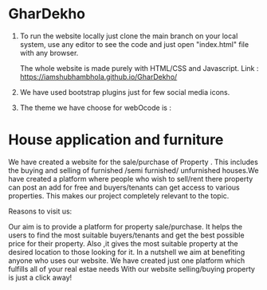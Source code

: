 # GharDekho
1. To run the website locally just clone the main branch on your local system, use any editor to see the code and
    just open "index.html" file with any browser.
    
    The whole website is made purely with HTML/CSS and Javascript.
    Link : https://iamshubhambhola.github.io/GharDekho/

2. We have used bootstrap plugins just for few social media icons.

3. The theme we have choose for webOcode is :
<h1>House application and furniture</h1>
We have created a website for the sale/purchase of Property . This includes the buying and selling of furnished /semi
furnished/ unfurnished houses.We have created a platform where people who wish to sell/rent there property can 
post an add for free and buyers/tenants can get access to various properties. This makes our project completely relevant to 
the topic.


Reasons to visit us: 
 
Our aim is to provide a platform for property sale/purchase.
It helps the users to find the most suitable buyers/tenants and get the best possible price for their property. Also ,it gives the most suitable 
property at the desired location to those looking for it. In a nutshell we aim at benefiting anyone who uses our website.
We have created just one platform which fulfills all of your real estae needs
With our website selling/buying property is just a click away!
